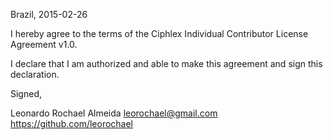 Brazil, 2015-02-26

I hereby agree to the terms of the Ciphlex Individual Contributor License
Agreement v1.0.

I declare that I am authorized and able to make this agreement and sign this
declaration.

Signed,

Leonardo Rochael Almeida leorochael@gmail.com https://github.com/leorochael

